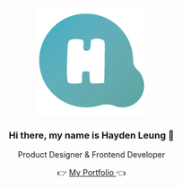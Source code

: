 
<div align="center">

<a href="https://www.haydenleung.ca">
  
![alt text](https://raw.githubusercontent.com/Haydenleung/Haydenleung/main/github_logo.png "Logo")

</a>

<h3>Hi there, my name is Hayden Leung 👋 </h3>
<p>Product Designer & Frontend Developer</p>

<p align="center">
  👉
  <a href="https://www.haydenleung.ca"> My Portfolio </a>
    👈
</p>

</div>




<!--
**Haydenleung/Haydenleung** is a ✨ _special_ ✨ repository because its `README.md` (this file) appears on your GitHub profile.

Here are some ideas to get you started:

- 🔭 I’m currently working on ...
- 🌱 I’m currently learning ...
- 👯 I’m looking to collaborate on ...
- 🤔 I’m looking for help with ...
- 💬 Ask me about ...
- 📫 How to reach me: ...
- 😄 Pronouns: ...
- ⚡ Fun fact: ...
-->
